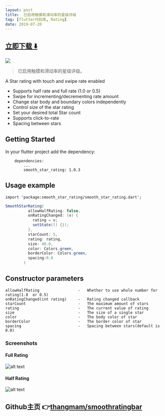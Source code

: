 ```yaml
---
layout: post
title:  已启用触摸和滑动率的星级评级
tag: [flutter代码库, Rating]
date: 2019-07-20
---
```


 


## [立即下载 ️⬇️ ](https://codeload.github.com/thangmam/smoothratingbar/zip/master) 


 
![](https://flutterawesome.com/content/images/2019/07/fullrating-1.gif)
 
>
> 已启用触摸和滑动率的星级评级。
>

 

A Star rating with touch and swipe rate enabled
* Supports half rate and full rate (1.0 or 0.5)
* Swipe for incrementing/decrementing rate amount
* Change star body and boundary colors independently
* Control size of the star rating
* Set your desired total Star count
* Supports click-to-rate
* Spacing between stars

## Getting Started

In your flutter project add the dependency:
```
    dependencies:
        ...
        smooth_star_rating: 1.0.3
```

## Usage example
``` 
import 'package:smooth_star_rating/smooth_star_rating.dart'; 
``` 

```java 
SmoothStarRating(
          allowHalfRating: false,
          onRatingChanged: (v) {
            rating = v;
            setState(() {});
          },
          starCount: 5,
          rating: rating,
          size: 40.0,
          color: Colors.green,
          borderColor: Colors.green,
          spacing:0.0
        )
```

## Constructor parameters
``` 
allowHalfRating                 -   Whether to use whole number for rating(1.0  or 0.5)
onRatingChanged(int rating)     -   Rating changed callback
starCount                       -   The maximum amount of stars
rating                          -   The current value of rating
size                            -   The size of a single star
color                           -   The body color of star
borderColor                     -   The border color of star
spacing                         -   Spacing between stars(default is 0.0)
```

### Screenshots

#### Full Rating
![alt text](https://raw.githubusercontent.com/thangmam/smoothratingbar/master/screenshots/fullrating.gif "Full rating")

#### Half Rating

![alt text](https://raw.githubusercontent.com/thangmam/smoothratingbar/master/screenshots/halfrating.gif  "Half Rating")
## Github主页 👉[thangmam/smoothratingbar](http://github.com/thangmam/smoothratingbar)
